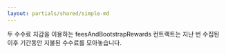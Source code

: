 ```yaml
---
layout: partials/shared/simple-md
---
```


두 수수료 지갑을 이용하는 feesAndBootstrapRewards 컨트랙트는 지난 번 수집된 이후 기간동안 지불된 수수료를 모아놓습니다.
